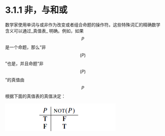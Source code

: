 # 3.1.1 非，与和或

数学家使用单词与或非作为改变或者组合命题的操作符。这些特殊词汇的精确数学含义可以通过_真值表_ 明确。例如，如果 $$P$$ 是一个命题，那么“非 $$(P)$$ ”也是，并且命题“非 $$(P)$$ ”的真值由 $$P$$ 根据下面的真值表的真值决定：  

![&#x6CA1;&#x6709;&#x627E;&#x5230;&#x5982;&#x4F55;&#x5728;gitbook&#x521B;&#x5EFA;&#x771F;&#x503C;&#x8868;&#xFF0C;&#x622A;&#x56FE;&#x66FF;&#x4EE3;](../../../.gitbook/assets/image%20%282%29.png)

